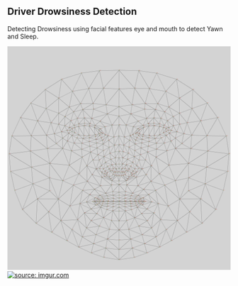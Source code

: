 ## Driver Drowsiness Detection
Detecting Drowsiness using facial features eye and mouth to detect Yawn and Sleep.

<a href="Driver_Attention_System/MediaPipe_Landmarks.jpg"><img src="Driver_Attention_System/MediaPipe_Landmarks.jpg" title="source: Driver_Attention_System" /></a>
<a href="https://imgur.com/9zjrMBg"><img src="https://imgur.com/9zjrMBg.png" title="source: imgur.com" /></a>
